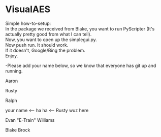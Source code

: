 VisualAES
=========

Simple how-to-setup:  
In the package we received from Blake, you want to run PyScripter (It's actually pretty good from what I can tell).  
Now, you want to open up the simplegui.py.  
Now push run.  It should work.  
If it doesn't, Google/Bing the problem.  
Enjoy.  


-Please add your name below, so we know that everyone has git up and running.  

Aaron

Rusty

Ralph

your name <-- ha ha <-- Rusty wuz here

Evan "E-Train" Williams

Blake Brock
